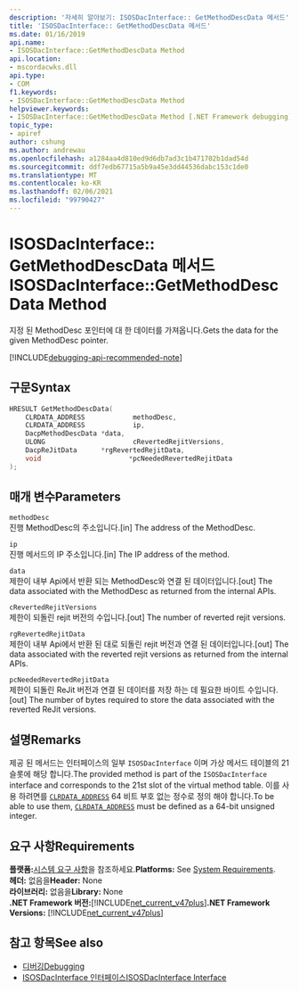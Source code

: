 ```yaml
---
description: '자세히 알아보기: ISOSDacInterface:: GetMethodDescData 메서드'
title: 'ISOSDacInterface:: GetMethodDescData 메서드'
ms.date: 01/16/2019
api.name:
- ISOSDacInterface::GetMethodDescData Method
api.location:
- mscordacwks.dll
api.type:
- COM
f1.keywords:
- ISOSDacInterface::GetMethodDescData Method
helpviewer.keywords:
- ISOSDacInterface::GetMethodDescData Method [.NET Framework debugging]
topic_type:
- apiref
author: cshung
ms.author: andrewau
ms.openlocfilehash: a1284aa4d810ed9d6db7ad3c1b471702b1dad54d
ms.sourcegitcommit: ddf7edb67715a5b9a45e3dd44536dabc153c1de0
ms.translationtype: MT
ms.contentlocale: ko-KR
ms.lasthandoff: 02/06/2021
ms.locfileid: "99790427"
---
```

# <a name="isosdacinterfacegetmethoddescdata-method"></a><span data-ttu-id="eac79-103">ISOSDacInterface:: GetMethodDescData 메서드</span><span class="sxs-lookup"><span data-stu-id="eac79-103">ISOSDacInterface::GetMethodDescData Method</span></span>

<span data-ttu-id="eac79-104">지정 된 MethodDesc 포인터에 대 한 데이터를 가져옵니다.</span><span class="sxs-lookup"><span data-stu-id="eac79-104">Gets the data for the given MethodDesc pointer.</span></span>

[!INCLUDE[debugging-api-recommended-note](../../../../includes/debugging-api-recommended-note.md)]

## <a name="syntax"></a><span data-ttu-id="eac79-105">구문</span><span class="sxs-lookup"><span data-stu-id="eac79-105">Syntax</span></span>

```cpp
HRESULT GetMethodDescData(
    CLRDATA_ADDRESS            methodDesc,
    CLRDATA_ADDRESS            ip,
    DacpMethodDescData *data,
    ULONG                      cRevertedRejitVersions,
    DacpReJitData      *rgRevertedRejitData,
    void                      *pcNeededRevertedRejitData
);
```

## <a name="parameters"></a><span data-ttu-id="eac79-106">매개 변수</span><span class="sxs-lookup"><span data-stu-id="eac79-106">Parameters</span></span>

`methodDesc`\
<span data-ttu-id="eac79-107">진행 MethodDesc의 주소입니다.</span><span class="sxs-lookup"><span data-stu-id="eac79-107">[in] The address of the MethodDesc.</span></span>

`ip`\
<span data-ttu-id="eac79-108">진행 메서드의 IP 주소입니다.</span><span class="sxs-lookup"><span data-stu-id="eac79-108">[in] The IP address of the method.</span></span>

`data`\
<span data-ttu-id="eac79-109">제한이 내부 Api에서 반환 되는 MethodDesc와 연결 된 데이터입니다.</span><span class="sxs-lookup"><span data-stu-id="eac79-109">[out] The data associated with the MethodDesc as returned from the internal APIs.</span></span>

`cRevertedRejitVersions`\
<span data-ttu-id="eac79-110">제한이 되돌린 rejit 버전의 수입니다.</span><span class="sxs-lookup"><span data-stu-id="eac79-110">[out] The number of reverted rejit versions.</span></span>

`rgRevertedRejitData`\
<span data-ttu-id="eac79-111">제한이 내부 Api에서 반환 된 대로 되돌린 rejit 버전과 연결 된 데이터입니다.</span><span class="sxs-lookup"><span data-stu-id="eac79-111">[out] The data associated with the reverted rejit versions as returned from the internal APIs.</span></span>

`pcNeededRevertedRejitData`\
<span data-ttu-id="eac79-112">제한이 되돌린 ReJit 버전과 연결 된 데이터를 저장 하는 데 필요한 바이트 수입니다.</span><span class="sxs-lookup"><span data-stu-id="eac79-112">[out] The number of bytes required to store the data associated with the reverted ReJit versions.</span></span>

## <a name="remarks"></a><span data-ttu-id="eac79-113">설명</span><span class="sxs-lookup"><span data-stu-id="eac79-113">Remarks</span></span>

<span data-ttu-id="eac79-114">제공 된 메서드는 인터페이스의 일부 `ISOSDacInterface` 이며 가상 메서드 테이블의 21 슬롯에 해당 합니다.</span><span class="sxs-lookup"><span data-stu-id="eac79-114">The provided method is part of the `ISOSDacInterface` interface and corresponds to the 21st slot of the virtual method table.</span></span> <span data-ttu-id="eac79-115">이를 사용 하려면를 [`CLRDATA_ADDRESS`](../common-data-types-unmanaged-api-reference.md) 64 비트 부호 없는 정수로 정의 해야 합니다.</span><span class="sxs-lookup"><span data-stu-id="eac79-115">To be able to use them, [`CLRDATA_ADDRESS`](../common-data-types-unmanaged-api-reference.md) must be defined as a 64-bit unsigned integer.</span></span>

## <a name="requirements"></a><span data-ttu-id="eac79-116">요구 사항</span><span class="sxs-lookup"><span data-stu-id="eac79-116">Requirements</span></span>

<span data-ttu-id="eac79-117">**플랫폼:**[시스템 요구 사항](../../get-started/system-requirements.md)을 참조하세요.</span><span class="sxs-lookup"><span data-stu-id="eac79-117">**Platforms:** See [System Requirements](../../get-started/system-requirements.md).</span></span>  
<span data-ttu-id="eac79-118">**헤더:** 없음을</span><span class="sxs-lookup"><span data-stu-id="eac79-118">**Header:** None</span></span>  
<span data-ttu-id="eac79-119">**라이브러리:** 없음을</span><span class="sxs-lookup"><span data-stu-id="eac79-119">**Library:** None</span></span>  
<span data-ttu-id="eac79-120">**.NET Framework 버전:**[!INCLUDE[net_current_v47plus](../../../../includes/net-current-v47plus.md)]</span><span class="sxs-lookup"><span data-stu-id="eac79-120">**.NET Framework Versions:** [!INCLUDE[net_current_v47plus](../../../../includes/net-current-v47plus.md)]</span></span>  

## <a name="see-also"></a><span data-ttu-id="eac79-121">참고 항목</span><span class="sxs-lookup"><span data-stu-id="eac79-121">See also</span></span>

- [<span data-ttu-id="eac79-122">디버깅</span><span class="sxs-lookup"><span data-stu-id="eac79-122">Debugging</span></span>](index.md)
- [<span data-ttu-id="eac79-123">ISOSDacInterface 인터페이스</span><span class="sxs-lookup"><span data-stu-id="eac79-123">ISOSDacInterface Interface</span></span>](isosdacinterface-interface.md)
